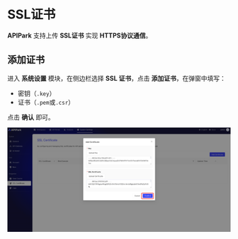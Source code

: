 # SSL证书

**APIPark** 支持上传 **SSL证书** 实现 **HTTPS协议通信**。

## 添加证书

进入 **系统设置** 模块，在侧边栏选择 **SSL 证书**，点击 **添加证书**，在弹窗中填写：

- 密钥（`.key`）
- 证书（`.pem`或`.csr`）

点击 **确认** 即可。

![](images/2024-10-28/07431011d69e05a4a79a53e6518d4bbbbe1fe00180cc0ba7ff1dde43142006dc.png)  

